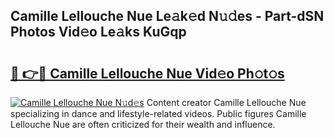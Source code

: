 ## Camille Lellouche Nue Le𝚊k𝚎d N𝚞𝚍es - Part-dSN Photos Vid𝚎o Le𝚊ks KuGqp

# <h2><a href="http://fba5n93.evod.top/?m=Camille+Lellouche+Nue">🔗 👉🔴 Camille Lellouche Nue Vid𝚎o Ph𝚘t𝚘s</a></h2>

[![Camille Lellouche Nue N𝚞d𝚎s](https://i.imgur.com/8V9OHl7.gif)](http://fba5n93.evod.top/?m=Camille+Lellouche+Nue)
Content creator Camille Lellouche Nue specializing in dance and lifestyle-related videos. Public figures Camille Lellouche Nue are often criticized for their wealth and influence. 
